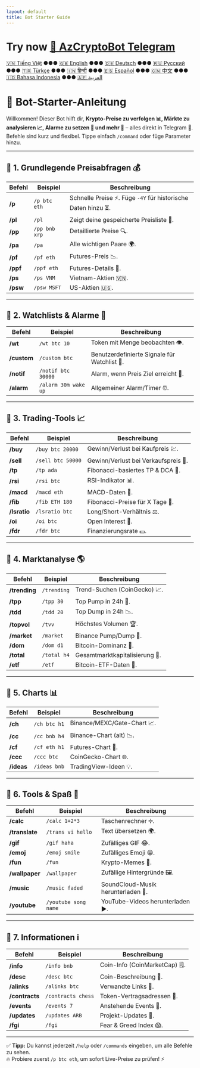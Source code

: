 ```yaml
---
layout: default
title: Bot Starter Guide
---
```


# Try now [🤖 AzCryptoBot Telegram](https://t.me/AzCryptoBot?start=ghpage)

[🇻🇳 Tiếng Việt](index_vi.md) ●●● [🇬🇧 English](index.md) ●●● [🇩🇪 Deutsch](index_de.md) ●●● [🇷🇺 Русский](index_ru.md) ●●● [🇹🇷 Türkçe](index_tr.md) ●●● [🇮🇳 हिन्दी](index_hi.md) ●●● [🇪🇸 Español](index_es.md) ●●● [🇨🇳 中文](index_zh.md) ●●● [🇮🇩 Bahasa Indonesia](index_id.md) ●●● [🇦🇪 العربية](index_ae.md)

# 🚀 Bot-Starter-Anleitung

Willkommen! Dieser Bot hilft dir, **Krypto-Preise zu verfolgen 📊, Märkte zu analysieren 📈, Alarme zu setzen 🔔 und mehr 🎯** – alles direkt in Telegram 💬.  
Befehle sind kurz und flexibel. Tippe einfach `/command` oder füge Parameter hinzu.  

<hr>

## 📌 1. Grundlegende Preisabfragen 💰

Befehl | Beispiel | Beschreibung
---|---|---
**/p** | `/p btc eth` | Schnelle Preise ⚡. Füge `-4Y` für historische Daten hinzu ⏳.
**/pl** | `/pl` | Zeigt deine gespeicherte Preisliste 💾.
**/pp** | `/pp bnb xrp` | Detaillierte Preise 🔍.
**/pa** | `/pa` | Alle wichtigen Paare 🌍.
**/pf** | `/pf eth` | Futures-Preis 📉.
**/ppf** | `/ppf eth` | Futures-Details 📄.
**/ps** | `/ps VNM` | Vietnam-Aktien 🇻🇳.
**/psw** | `/psw MSFT` | US-Aktien 🇺🇸.

<hr>

## 📌 2. Watchlists & Alarme 👀

Befehl | Beispiel | Beschreibung
---|---|---
**/wt** | `/wt btc 10` | Token mit Menge beobachten 👁️.
**/custom** | `/custom btc` | Benutzerdefinierte Signale für Watchlist 🎯.
**/notif** | `/notif btc 30000` | Alarm, wenn Preis Ziel erreicht 🚨.
**/alarm** | `/alarm 30m wake up` | Allgemeiner Alarm/Timer ⏰.

<hr>

## 📌 3. Trading-Tools 📈

Befehl | Beispiel | Beschreibung
---|---|---
**/buy** | `/buy btc 20000` | Gewinn/Verlust bei Kaufpreis 💹.
**/sell** | `/sell btc 50000` | Gewinn/Verlust bei Verkaufspreis 💸.
**/tp** | `/tp ada` | Fibonacci-basiertes TP & DCA 🎯.
**/rsi** | `/rsi btc` | RSI-Indikator 📊.
**/macd** | `/macd eth` | MACD-Daten 📶.
**/fib** | `/fib ETH 180` | Fibonacci-Preise für X Tage 🔢.
**/lsratio** | `/lsratio btc` | Long/Short-Verhältnis ⚖️.
**/oi** | `/oi btc` | Open Interest 📜.
**/fdr** | `/fdr btc` | Finanzierungsrate 💵.

<hr>

## 📌 4. Marktanalyse 🌎

Befehl | Beispiel | Beschreibung
---|---|---
**/trending** | `/trending` | Trend-Suchen (CoinGecko) 📈.
**/tpp** | `/tpp 30` | Top Pump in 24h 🚀.
**/tdd** | `/tdd 20` | Top Dump in 24h 📉.
**/topvol** | `/tvv` | Höchstes Volumen 🏆.
**/market** | `/market` | Binance Pump/Dump 🔄.
**/dom** | `/dom d1` | Bitcoin-Dominanz 👑.
**/total** | `/total h4` | Gesamtmarktkapitalisierung 🏬.
**/etf** | `/etf` | Bitcoin-ETF-Daten 📑.

<hr>

## 📌 5. Charts 📊

Befehl | Beispiel | Beschreibung
---|---|---
**/ch** | `/ch btc h1` | Binance/MEXC/Gate-Chart 📈.
**/cc** | `/cc bnb h4` | Binance-Chart (alt) 📉.
**/cf** | `/cf eth h1` | Futures-Chart 💯.
**/ccc** | `/ccc btc` | CoinGecko-Chart 🌐.
**/ideas** | `/ideas bnb` | TradingView-Ideen 💡.

<hr>

## 📌 6. Tools & Spaß 🎉

Befehl | Beispiel | Beschreibung
---|---|---
**/calc** | `/calc 1+2*3` | Taschenrechner ➗.
**/translate** | `/trans vi hello` | Text übersetzen 🌍.
**/gif** | `/gif haha` | Zufälliges GIF 😂.
**/emoj** | `/emoj smile` | Zufälliges Emoji 😁.
**/fun** | `/fun` | Krypto-Memes 🤣.
**/wallpaper** | `/wallpaper` | Zufällige Hintergründe 🖼️.
**/music** | `/music faded` | SoundCloud-Musik herunterladen 🎵.
**/youtube** | `/youtube song name` | YouTube-Videos herunterladen ▶️.

<hr>

## 📌 7. Informationen ℹ️

Befehl | Beispiel | Beschreibung
---|---|---
**/info** | `/info bnb` | Coin-Info (CoinMarketCap) 🗒️.
**/desc** | `/desc btc` | Coin-Beschreibung 📄.
**/alinks** | `/alinks btc` | Verwandte Links 🔗.
**/contracts** | `/contracts chess` | Token-Vertragsadressen 📜.
**/events** | `/events 7` | Anstehende Events 📅.
**/updates** | `/updates ARB` | Projekt-Updates 📰.
**/fgi** | `/fgi` | Fear & Greed Index 😱.

<hr>

✅ **Tipp:** Du kannst jederzeit `/help` oder `/commands` eingeben, um alle Befehle zu sehen.  
🔥 Probiere zuerst `/p btc eth`, um sofort Live-Preise zu prüfen! ⚡
